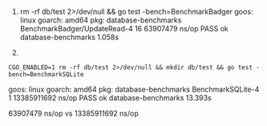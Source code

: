 1. rm -rf db/test 2>/dev/null && go test -bench=BenchmarkBadger
goos: linux
goarch: amd64
pkg: database-benchmarks
BenchmarkBadger/UpdateRead-4                  16          63907479 ns/op
PASS
ok      database-benchmarks     1.058s


2. 
```
CGO_ENABLED=1 rm -rf db/test 2>/dev/null && mkdir db/test && go test -bench=BenchmarkSQLite
```
goos: linux
goarch: amd64
pkg: database-benchmarks
BenchmarkSQLite-4              1        13385911692 ns/op
PASS
ok      database-benchmarks     13.393s


63907479 ns/op vs 13385911692 ns/op
